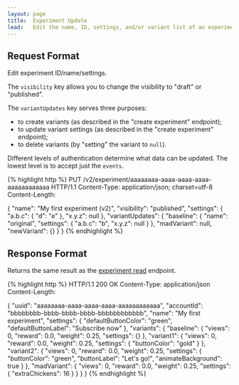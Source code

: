 ```yaml
---
layout: page
title:  Experiment Update
lead:   Edit the name, ID, settings, and/or variant list of an experiment in your account.
---
```


## Request Format

Edit experiment ID/name/settings.

The `visibility` key allows you to change the visibility to "draft" or "published".

The `variantUpdates` key serves three purposes:

 - to create variants (as described in the "create experiment" endpoint);
 - to update variant settings (as described in the "create experiment" endpoint);
 - to delete variants (by "setting" the variant to `null`).

Different levels of authentication determine what data can be updated.
The lowest level is to accept just the `events`.

{% highlight http %}
PUT /v2/experiment/aaaaaaaa-aaaa-aaaa-aaaa-aaaaaaaaaaaa HTTP/1.1
Content-Type: application/json; charset=utf-8
Content-Length: <length>

{
    "name": "My first experiment (v2)",
    "visibility": "published",
    "settings": {
        "a.b.c": { "d": "e" },
        "x.y.z": null
    },
    "variantUpdates": {
        "baseline": {
            "name": "original",
            "settings": {
                "a.b.c": "b",
                "x.y.z": null
            }
        },
        "madVariant": null,
        "newVariant": {}
    }
}
{% endhighlight %}

## Response Format

Returns the same result as the [experiment read](experiment-read.html) endpoint.

{% highlight http %}
HTTP/1.1 200 OK
Content-Type: application/json
Content-Length: <length>

{
    "uuid": "aaaaaaaa-aaaa-aaaa-aaaa-aaaaaaaaaaaa",
    "accountId": "bbbbbbbb-bbbb-bbbb-bbbb-bbbbbbbbbbbb",
    "name": "My first experiment",
    "settings": {
        "defaultButtonColor": "green",
        "defaultButtonLabel": "Subscribe now"
    },
    "variants": {
        "baseline": {
            "views": 0,
            "reward": 0.0,
            "weight": 0.25,
            "settings": {}
        },
        "variant1": {
            "views": 0,
            "reward": 0.0,
            "weight": 0.25,
            "settings": {
                "buttonColor": "gold"
            }
        },
        "variant2": {
            "views": 0,
            "reward": 0.0,
            "weight": 0.25,
            "settings": {
                "buttonColor": "green",
                "buttonLabel": "Let's go!",
                "animateBackground": true
            }
        },
        "madVariant": {
            "views": 0,
            "reward": 0.0,
            "weight": 0.25,
            "settings": {
                "extraChickens": 16
            }
        }
    }
}
{% endhighlight %}